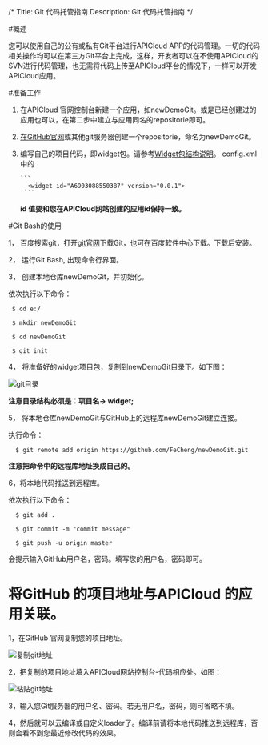 /*
Title: Git 代码托管指南
Description: Git 代码托管指南
*/

#概述

您可以使用自己的公有或私有Git平台进行APICloud APP的代码管理。一切的代码相关操作均可以在第三方Git平台上完成，这样，开发者可以在不使用APICloud的SVN进行代码管理，也无需将代码上传至APICloud平台的情况下，一样可以开发APICloud应用。

#准备工作

1. 在APICloud 官网控制台新建一个应用，如newDemoGit。或是已经创建过的应用也可以，在第二步中建立与应用同名的repositorie即可。
2. [在GitHub官网](https://github.com/)或其他git服务器创建一个repositorie，命名为newDemoGit。
3. 编写自己的项目代码，即widget包。请参考[Widget包结构说明](http://docs.apicloud.com/APICloud/%E6%8A%80%E6%9C%AF%E4%B8%93%E9%A2%98/widget-package-structure-manual#1)。
    config.xml 中的 

       ```
         <widget id="A6903088550387" version="0.0.1">
        ```

   <strong>id 值要和您在APICloud网站创建的应用id保持一致。</strong>

#Git Bash的使用

1， 百度搜索git，打开[git官网](https://git-scm.com/download/)下载Git，也可在百度软件中心下载。下载后安装。

2， 运行Git Bash, 出现命令行界面。

3， 创建本地仓库newDemoGit，并初始化。 
     
   依次执行以下命令：
 
	 $ cd e:/

     $ mkdir newDemoGit

     $ cd newDemoGit

     $ git init

4， 将准备好的widget项目包，复制到newDemoGit目录下。如下图：

   ![git目录](/img/git/git1.jpg)
 
   <strong>注意目录结构必须是：项目名-> widget; </strong>

5， 将本地仓库newDemoGit与GitHub上的远程库newDemoGit建立连接。
    
   执行命令： 
      
      $ git remote add origin https://github.com/FeCheng/newDemoGit.git

   <strong>注意把命令中的远程库地址换成自己的。</strong>

6，将本地代码推送到远程库。

   依次执行以下命令：

      $ git add .

      $ git commit -m "commit message"

      $ git push -u origin master  

   会提示输入GitHub用户名，密码。填写您的用户名，密码即可。


# 将GitHub 的项目地址与APICloud 的应用关联。

  1，在GitHub 官网复制您的项目地址。

  ![复制git地址](/img/git/git2.jpg)

  2，把复制的项目地址填入APICloud网站控制台-代码相应处。如图：

  ![粘贴git地址](/img/git/git3.jpg)

  3，输入您Git服务器的用户名、密码。若无用户名，密码，则可省略不填。

  4，然后就可以云编译或自定义loader了。编译前请将本地代码推送到远程库，否则会看不到您最近修改代码的效果。




